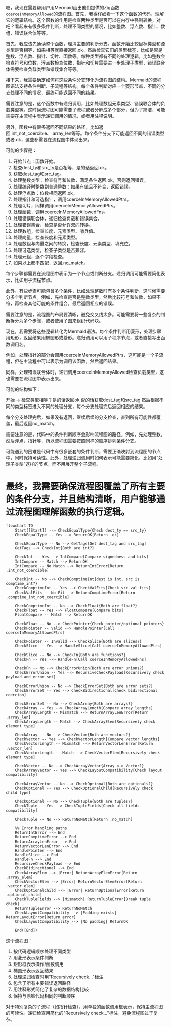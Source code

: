 嗯，我现在需要帮用户用Mermaid画出他们提供的Zig函数`coerceInMemoryAllowed`的流程图。首先，我得仔细看一下这个函数的代码，理解它的逻辑结构。这个函数的作用是检查两种类型是否可以在内存中强制转换，对吧？看起来有很多条件判断，处理不同类型的情况，比如整数、浮点数、指针、数组、错误联合体等等。

首先，我应该先通读整个函数，理清主要的判断分支。函数开始比较目标类型和源类型是否相等，如果相等就直接返回.ok。然后检查它们的类型标签，比如是否是整数、浮点数、指针、切片、函数等。每种类型都有不同的处理逻辑，比如整数会检查符号和位数，浮点数检查位数，指针和切片需要进一步处理子类型，错误联合体需要检查负载类型和错误集合等等。

接下来，我需要确定如何将这些条件分支转化为流程图的结构。Mermaid的流程图语法支持条件判断、子流程等结构。每个条件判断对应一个菱形节点，不同的分支处理不同的情况，最终可能返回不同的结果。

需要注意的是，这个函数中有递归调用，比如处理数组元素类型、错误联合体的负载类型等。这时候流程图可能需要子流程或者分解成多个部分，但为了简洁，可能需要在主流程中表示递归调用的情况，或者用注释说明。

另外，函数中有很多返回不同结果的路径，比如返回.int_not_coercible、.array_len等等。每个条件分支下可能返回不同的错误类型或者.ok，这些都需要在流程图中体现出来。

可能的步骤是：

1. 开始节点：函数开始。
2. 检查dest_ty和src_ty是否相等，是的话返回.ok。
3. 获取dest_tag和src_tag。
4. 处理整数类型：检查符号和位数，满足条件返回.ok，否则返回错误。
5. 处理编译时整数到普通整数：如果有值且不符合，返回错误。
6. 处理浮点数：位数相同返回.ok。
7. 处理指针和可选指针，调用coerceInMemoryAllowedPtrs。
8. 处理切片，同样调用coerceInMemoryAllowedPtrs。
9. 处理函数，调用coerceInMemoryAllowedFns。
10. 处理错误联合体，递归检查负载和错误集合。
11. 处理错误集合，检查是否允许双向转换。
12. 处理数组，检查长度、元素类型、哨兵值。
13. 处理向量，检查长度和元素类型。
14. 处理数组与向量之间的转换，检查长度、元素类型、填充位。
15. 处理可选类型，检查子类型是否兼容。
16. 处理元组，逐个字段检查。
17. 如果以上都不匹配，返回.no_match。

每个步骤都需要在流程图中表示为一个节点或判断分支。递归调用可能需要简化表示，比如用子流程节点。

此外，有些步骤可能包含多个条件，比如处理整数时有多个条件判断，这时候需要分多个判断节点。例如，先检查是否是整数类型，然后比较符号和位数，如果不符，再检查其他可能的条件组合，最后返回相应的错误。

需要注意的是，流程图的布局要清晰，避免交叉线太多。可能需要将一些复杂的判断拆分为多个步骤，或者使用子图来组织代码块。

现在，我需要将这些逻辑转化为Mermaid语法。每个条件判断用菱形，处理步骤用矩形，返回结果用椭圆形或菱形。递归调用可以用子程序节点，或者直接写出函数调用名。

例如，处理指针的部分会调用coerceInMemoryAllowedPtrs，这可能是一个子流程，但在主流程中可以表示为调用该函数，然后返回结果。

同样，处理错误联合体时，递归调用coerceInMemoryAllowed检查负载类型，这也需要在流程图中表示出来。

可能的结构如下：

开始 -> 检查类型相等？是的话返回ok
否的话获取dest_tag和src_tag
然后根据不同的类型标签进入不同的处理分支，每个分支处理完后返回相应的结果。

每个分支处理完后，如果没有返回，继续后续的分支检查，直到所有可能性都覆盖，最后返回no_match。

需要注意的是，代码中的条件判断顺序会影响流程图的路径。例如，先处理整数，然后浮点，指针等，所以流程图需要按照同样的顺序排列条件分支。

可能遇到的困难是代码中有很多嵌套的条件判断，需要正确映射到流程图的节点中，同时保持可读性。此外，处理递归调用时如何表示可能需要简化，比如用“处理子类型”这样的节点，而不用展开整个子流程。

最终，我需要确保流程图覆盖了所有主要的条件分支，并且结构清晰，用户能够通过流程图理解函数的执行逻辑。
================================================
```mermaid
flowchart TD
    Start([Start]) --> CheckEqualType{Check dest_ty == src_ty}
    CheckEqualType -- Yes --> ReturnOK[Return .ok]

    CheckEqualType -- No --> GetTags[Get dest_tag and src_tag]
    GetTags --> CheckInt{Both are int?}
    
    CheckInt -- Yes --> IntCompare[Compare signedness and bits]
    IntCompare -- Match --> ReturnOK
    IntCompare -- No Match --> ReturnIntError[Return .int_not_coercible]

    CheckInt -- No --> CheckComptimeInt{dest is int, src is comptime_int?}
    CheckComptimeInt -- Yes --> CheckValFits[Check src_val fits]
    CheckValFits -- No Fit --> ReturnComptimeError[Return .comptime_int_not_coercible]

    CheckComptimeInt -- No --> CheckFloat{Both are float?}
    CheckFloat -- Yes --> FloatCompare[Compare bits]
    FloatCompare -- Match --> ReturnOK

    CheckFloat -- No --> CheckPointer{Check pointer/optional pointers}
    CheckPointer -- Valid --> HandlePointer[Call coerceInMemoryAllowedPtrs]

    CheckPointer -- Invalid --> CheckSlice{Both are slices?}
    CheckSlice -- Yes --> HandleSlice[Call coerceInMemoryAllowedPtrs]

    CheckSlice -- No --> CheckFn{Both are functions?}
    CheckFn -- Yes --> HandleFn[Call coerceInMemoryAllowedFns]

    CheckFn -- No --> CheckErrorUnion{Both are error unions?}
    CheckErrorUnion -- Yes --> RecursiveCheckPayload[Recursively check payload and error set]

    CheckErrorUnion -- No --> CheckErrorSet{Both are error sets?}
    CheckErrorSet -- Yes --> CheckBidirectional[Check bidirectional coercion]

    CheckErrorSet -- No --> CheckArray{Both are arrays?}
    CheckArray -- Yes --> CheckArrayLength[Compare array lengths]
    CheckArrayLength -- Mismatch --> ReturnArrayLenError[Return .array_len]
    CheckArrayLength -- Match --> CheckArrayElem[Recursively check element type]

    CheckArray -- No --> CheckVector{Both are vectors?}
    CheckVector -- Yes --> CheckVectorLength[Compare vector lengths]
    CheckVectorLength -- Mismatch --> ReturnVectorLenError[Return .vector_len]
    CheckVectorLength -- Match --> CheckVectorElem[Recursively check element type]

    CheckVector -- No --> CheckArrayVector{Array <-> Vector?}
    CheckArrayVector -- Yes --> CheckLayoutCompatibility[Check layout compatibility]

    CheckArrayVector -- No --> CheckOptional{Both are optionals?}
    CheckOptional -- Yes --> CheckOptionalChild[Recursively check child type]

    CheckOptional -- No --> CheckTuple{Both are tuples?}
    CheckTuple -- Yes --> CheckTupleFields[Check all fields compatibility]

    CheckTuple -- No --> ReturnNoMatch[Return .no_match]

    %% Error handling paths
    ReturnIntError --> End
    ReturnComptimeError --> End
    ReturnArrayLenError --> End
    ReturnVectorLenError --> End
    HandlePointer --> End
    HandleSlice --> End
    HandleFn --> End
    RecursiveCheckPayload --> End
    CheckBidirectional --> End
    CheckArrayElem --> |Error| ReturnArrayElemError[Return .array_elem]
    CheckVectorElem --> |Error| ReturnVectorElemError[Return .vector_elem]
    CheckOptionalChild --> |Error| ReturnOptionalError[Return .optional_child]
    CheckTupleFields --> |Mismatch| ReturnTupleError[Break tuple check]
    ReturnTupleError --> ReturnNoMatch
    CheckLayoutCompatibility --> |Padding exists| ReturnLayoutError[Return error]
    CheckLayoutCompatibility --> |No padding| ReturnOK

    End([End])
``` 

这个流程图：
1. 按代码逻辑顺序处理不同类型
2. 用菱形表示条件判断
3. 矩形框表示操作/函数调用
4. 椭圆形表示返回结果
5. 处理递归检查时用"Recursively check..."标注
6. 包含了所有主要错误返回路径
7. 用注释形式简化了复杂的数据结构比较
8. 保持与原始代码相同的判断顺序

对于特别复杂的子流程（如指针检查），用单独的函数调用框表示，保持主流程图的可读性。递归检查用简化的"Recursively check..."标注，避免流程图过于复杂。
